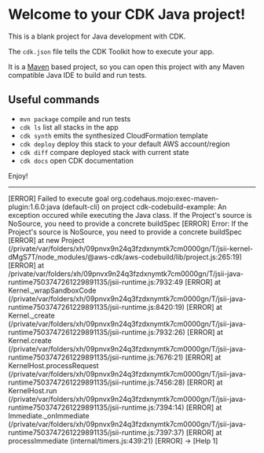# Welcome to your CDK Java project!

This is a blank project for Java development with CDK.

The `cdk.json` file tells the CDK Toolkit how to execute your app.

It is a [Maven](https://maven.apache.org/) based project, so you can open this project with any Maven compatible Java IDE to build and run tests.

## Useful commands

 * `mvn package`     compile and run tests
 * `cdk ls`          list all stacks in the app
 * `cdk synth`       emits the synthesized CloudFormation template
 * `cdk deploy`      deploy this stack to your default AWS account/region
 * `cdk diff`        compare deployed stack with current state
 * `cdk docs`        open CDK documentation

Enjoy!

------
[ERROR] Failed to execute goal org.codehaus.mojo:exec-maven-plugin:1.6.0:java (default-cli) on project cdk-codebuild-example: An exception occured while executing the Java class. If the Project's source is NoSource, you need to provide a concrete buildSpec
[ERROR] Error: If the Project's source is NoSource, you need to provide a concrete buildSpec
[ERROR]     at new Project (/private/var/folders/xh/09pnvx9n24q3fzdxnymtk7cm0000gn/T/jsii-kernel-dMgS7T/node_modules/@aws-cdk/aws-codebuild/lib/project.js:265:19)
[ERROR]     at /private/var/folders/xh/09pnvx9n24q3fzdxnymtk7cm0000gn/T/jsii-java-runtime7503747261229891135/jsii-runtime.js:7932:49
[ERROR]     at Kernel._wrapSandboxCode (/private/var/folders/xh/09pnvx9n24q3fzdxnymtk7cm0000gn/T/jsii-java-runtime7503747261229891135/jsii-runtime.js:8420:19)
[ERROR]     at Kernel._create (/private/var/folders/xh/09pnvx9n24q3fzdxnymtk7cm0000gn/T/jsii-java-runtime7503747261229891135/jsii-runtime.js:7932:26)
[ERROR]     at Kernel.create (/private/var/folders/xh/09pnvx9n24q3fzdxnymtk7cm0000gn/T/jsii-java-runtime7503747261229891135/jsii-runtime.js:7676:21)
[ERROR]     at KernelHost.processRequest (/private/var/folders/xh/09pnvx9n24q3fzdxnymtk7cm0000gn/T/jsii-java-runtime7503747261229891135/jsii-runtime.js:7456:28)
[ERROR]     at KernelHost.run (/private/var/folders/xh/09pnvx9n24q3fzdxnymtk7cm0000gn/T/jsii-java-runtime7503747261229891135/jsii-runtime.js:7394:14)
[ERROR]     at Immediate._onImmediate (/private/var/folders/xh/09pnvx9n24q3fzdxnymtk7cm0000gn/T/jsii-java-runtime7503747261229891135/jsii-runtime.js:7397:37)
[ERROR]     at processImmediate (internal/timers.js:439:21)
[ERROR] -> [Help 1]

